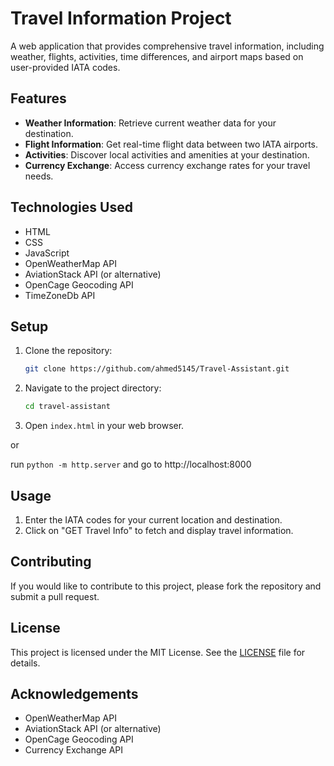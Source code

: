 # Travel Information Project

A web application that provides comprehensive travel information, including weather, flights, activities, time differences, and airport maps based on user-provided IATA codes.

## Features

- **Weather Information**: Retrieve current weather data for your destination.
- **Flight Information**: Get real-time flight data between two IATA airports.
- **Activities**: Discover local activities and amenities at your destination.
- **Currency Exchange**: Access currency exchange rates for your travel needs.

## Technologies Used

- HTML
- CSS
- JavaScript
- OpenWeatherMap API
- AviationStack API (or alternative)
- OpenCage Geocoding API
- TimeZoneDb API

## Setup

1. Clone the repository:
   ```bash
   git clone https://github.com/ahmed5145/Travel-Assistant.git
   ```

2. Navigate to the project directory:
   ```bash
   cd travel-assistant
   ```

3. Open `index.html` in your web browser.

or 

run `python -m http.server` and go to http://localhost:8000

## Usage

1. Enter the IATA codes for your current location and destination.
2. Click on "GET Travel Info" to fetch and display travel information.

## Contributing

If you would like to contribute to this project, please fork the repository and submit a pull request. 

## License

This project is licensed under the MIT License. See the [LICENSE](LICENSE) file for details.

## Acknowledgements

- OpenWeatherMap API
- AviationStack API (or alternative)
- OpenCage Geocoding API
- Currency Exchange API
